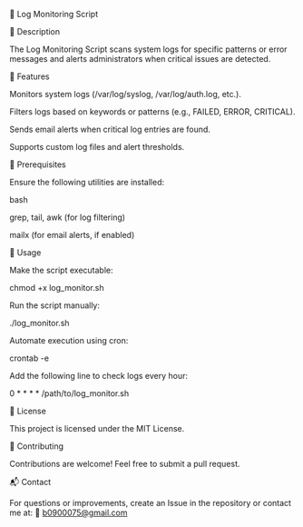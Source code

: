 📜 Log Monitoring Script

📝 Description

The Log Monitoring Script scans system logs for specific patterns or error messages and alerts administrators when critical issues are detected.

📌 Features

Monitors system logs (/var/log/syslog, /var/log/auth.log, etc.).

Filters logs based on keywords or patterns (e.g., FAILED, ERROR, CRITICAL).

Sends email alerts when critical log entries are found.

Supports custom log files and alert thresholds.

🔧 Prerequisites

Ensure the following utilities are installed:

bash

grep, tail, awk (for log filtering)

mailx (for email alerts, if enabled)

🚀 Usage

Make the script executable:

chmod +x log_monitor.sh

Run the script manually:

./log_monitor.sh

Automate execution using cron:

crontab -e

Add the following line to check logs every hour:

0 * * * * /path/to/log_monitor.sh

📜 License

This project is licensed under the MIT License.

🤝 Contributing

Contributions are welcome! Feel free to submit a pull request.

📬 Contact

For questions or improvements, create an Issue in the repository or contact me at:
📧 b0900075@gmail.com
